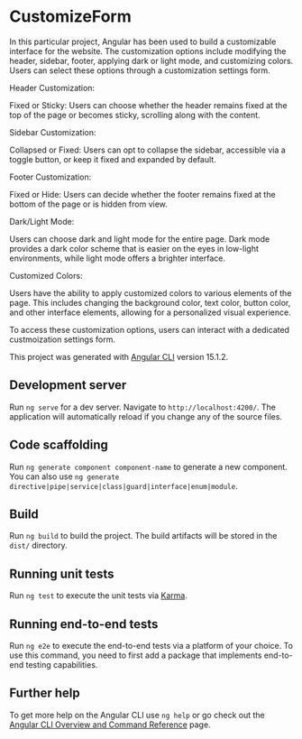 # CustomizeForm

In this particular project, Angular has been used to build a customizable interface for the website. The customization options include modifying the header, sidebar, footer, applying dark or light mode, and customizing colors. Users can select these options through a customization settings form.

Header Customization:

Fixed or Sticky: Users can choose whether the header remains fixed at the top of the page or becomes sticky, scrolling along with the content.

Sidebar Customization:

Collapsed or Fixed: Users can opt to collapse the sidebar, accessible via a toggle button, or keep it fixed and expanded by default.

Footer Customization:

Fixed or Hide: Users can decide whether the footer remains fixed at the bottom of the page or is hidden from view.

Dark/Light Mode:

Users can choose dark and light mode for the entire page. Dark mode provides a dark color scheme that is easier on the eyes in low-light environments, while light mode offers a brighter interface.

Customized Colors:

Users have the ability to apply customized colors to various elements of the page. This includes changing the background color, text color, button color, and other interface elements, allowing for a personalized visual experience.

To access these customization options, users can interact with a dedicated custmoization settings form.

This project was generated with [Angular CLI](https://github.com/angular/angular-cli) version 15.1.2.

## Development server

Run `ng serve` for a dev server. Navigate to `http://localhost:4200/`. The application will automatically reload if you change any of the source files.

## Code scaffolding

Run `ng generate component component-name` to generate a new component. You can also use `ng generate directive|pipe|service|class|guard|interface|enum|module`.

## Build

Run `ng build` to build the project. The build artifacts will be stored in the `dist/` directory.

## Running unit tests

Run `ng test` to execute the unit tests via [Karma](https://karma-runner.github.io).

## Running end-to-end tests

Run `ng e2e` to execute the end-to-end tests via a platform of your choice. To use this command, you need to first add a package that implements end-to-end testing capabilities.

## Further help

To get more help on the Angular CLI use `ng help` or go check out the [Angular CLI Overview and Command Reference](https://angular.io/cli) page.
